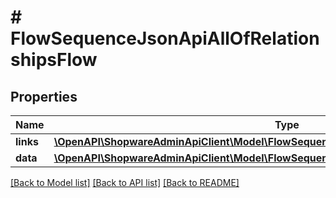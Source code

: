 # # FlowSequenceJsonApiAllOfRelationshipsFlow

## Properties

Name | Type | Description | Notes
------------ | ------------- | ------------- | -------------
**links** | [**\OpenAPI\ShopwareAdminApiClient\Model\FlowSequenceJsonApiAllOfRelationshipsFlowLinks**](FlowSequenceJsonApiAllOfRelationshipsFlowLinks.md) |  | [optional]
**data** | [**\OpenAPI\ShopwareAdminApiClient\Model\FlowSequenceJsonApiAllOfRelationshipsFlowData**](FlowSequenceJsonApiAllOfRelationshipsFlowData.md) |  | [optional]

[[Back to Model list]](../../README.md#models) [[Back to API list]](../../README.md#endpoints) [[Back to README]](../../README.md)
